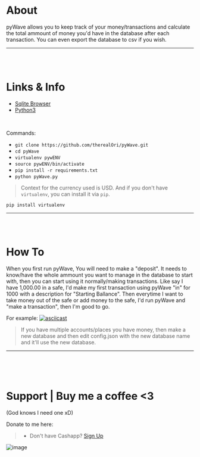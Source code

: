 # About
pyWave allows you to keep track of your money/transactions and calculate the total ammount of money you'd have in the database after each transaction. You can even export the database to csv if you wish.
__ __


<br>
<br>


# Links & Info
- [Sqlite Browser](https://sqlitebrowser.org/)
- [Python3](https://www.python.org/ftp/python/3.11.2/python-3.11.2-amd64.exe)

<br>

Commands:
* `git clone https://github.com/therealOri/pyWave.git`
* `cd pyWave`
* `virtualenv pywENV`
* `source pywENV/bin/activate`
* `pip install -r requirements.txt`
* `python pyWave.py`

> Context for the currency used is USD. And if you don't have `virtualenv`, you can install it via `pip`.

`pip install virtualenv`
__ __



<br>
<br>


# How To
When you first run pyWave, You will need to make a "deposit". It needs to know/have the whole ammount you want to manage in the database to start with, then you can start using it normally/making transactions. Like say I have 1,000.00 in a safe, I'd make my first transaction using pyWave "in" for 1000 with a description for "Starting Ballance". Then everytime I want to take money out of the safe or add money to the safe, I'd run pyWave and "make a transaction", then I'm good to go.

For example:
[![asciicast](https://asciinema.org/a/I4NXXg3DcVQjuqS5xtY5TIV4a.svg)](https://asciinema.org/a/I4NXXg3DcVQjuqS5xtY5TIV4a)

> If you have multiple accounts/places you have money, then make a new database and then edit config.json with the new database name and it'll use the new database.

__ __


<br>
<br>
<br>

# Support  |  Buy me a coffee <3
(God knows I need one xD)

Donate to me here:
> - Don't have Cashapp? [Sign Up](https://cash.app/app/TKWGCRT)

![image](https://user-images.githubusercontent.com/45724082/158000721-33c00c3e-68bb-4ee3-a2ae-aefa549cfb33.png)
